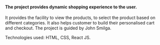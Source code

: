 #### The project provides dynamic shopping experience to the user. 

It provides the facility to view the products, to select the product based on different categories. It also helps customer to build their personalised cart and checkout.
The project is guided by John Smilga.

Technologies used: HTML, CSS, React JS.


